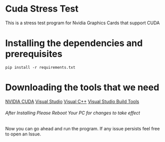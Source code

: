 # Cuda Stress Test
This is a stress test program for Nvidia Graphics Cards that support CUDA

# Installing the dependencies and prerequisites
```pip install -r requirements.txt```

# Downloading the tools that we need
[NVIDIA CUDA]("http://developer.download.nvidia.com/compute/cuda/11.0.2/local_installers/cuda_11.0.2_451.48_win10.exe")
[Visual Studio]("https://visualstudio.microsoft.com/thank-you-downloading-visual-studio/?sku=Community&rel=16#")
[Visual C++]("https://aka.ms/vs/16/release/VC_redist.x64.exe")
[Visual Studio Build Tools]("https://visualstudio.microsoft.com/thank-you-downloading-visual-studio/?sku=BuildTools&rel=16")

###### After Installing Please Reboot Your PC for changes to take effect
Now you can go ahead and run the program.
If any issue persists feel free to open an Issue.